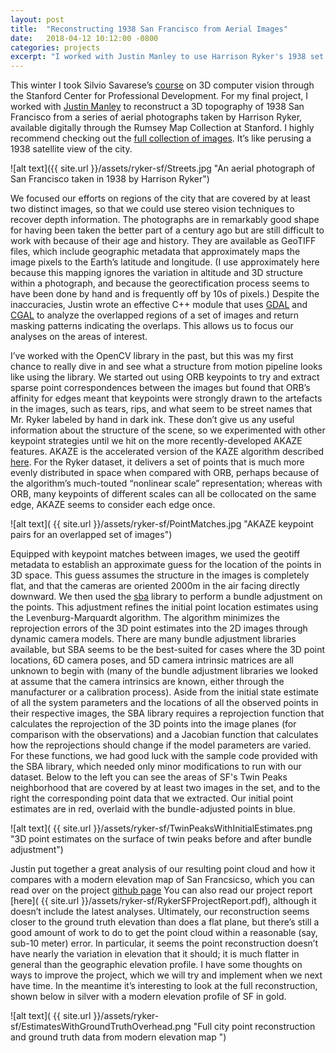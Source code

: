 ```yaml
---
layout: post
title:  "Reconstructing 1938 San Francisco from Aerial Images"
date:   2018-04-12 10:12:00 -0800
categories: projects
excerpt: "I worked with Justin Manley to use Harrison Ryker's 1938 set of aerial photographs of San Francisco to extract depth information and construct a point cloud of the city as it was in the '30s. We ran into some interesting challenges, from inaccurate GeoTIFF data to keypoint-snatching street labels. As the project currently stands, we have depth information for regions of the city covered by two or more photos, and plenty of room for improvement."
---
```


This winter I took Silvio Savarese’s [course](http://web.stanford.edu/class/cs231a/) on 3D computer vision through the Stanford Center for Professional Development. For my final project, I worked with [Justin Manley](http://justinmanley.io/) to reconstruct a 3D topography of 1938 San Francisco from a series of aerial photographs taken by Harrison Ryker, available digitally through the Rumsey Map Collection at Stanford. I highly recommend checking out the [full collection of images](https://www.davidrumsey.com/luna/servlet/detail/RUMSEY~8~1~217219~5504219:Composite--1-164-San-Francisco-Aeri). It’s like perusing a 1938 satellite view of the city.

![alt text]({{ site.url }}/assets/ryker-sf/Streets.jpg "An aerial photograph of San Francisco taken in 1938 by Harrison Ryker")

We focused our efforts on regions of the city that are covered by at least two distinct images, so that we could use stereo vision techniques to recover depth information. The photographs are in remarkably good shape for having been taken the better part of a century ago but are still difficult to work with because of their age and history. They are available as GeoTIFF files, which include geographic metadata that approximately maps the image pixels to the Earth’s latitude and longitude. (I use approximately here because this mapping ignores the variation in altitude and 3D structure within a photograph, and because the georectification process seems to have been done by hand and is frequently off by 10s of pixels.) Despite the inaccuracies, Justin wrote an effective C++ module that uses [GDAL]( http://www.gdal.org/) and [CGAL]( https://www.cgal.org/) to analyze the overlapped regions of a set of images and return masking patterns indicating the overlaps. This allows us to focus our analyses on the areas of interest. 

I’ve worked with the OpenCV library in the past, but this was my first chance to really dive in and see what a structure from motion pipeline looks like using the library. We started out using ORB keypoints to try and extract sparse point correspondences between the images but found that ORB’s affinity for edges meant that keypoints were strongly drawn to the artefacts in the images, such as tears, rips, and what seem to be street names that Mr. Ryker labeled by hand in dark ink. These don’t give us any useful information about the structure of the scene, so we experimented with other keypoint strategies until we hit on the more recently-developed AKAZE features. AKAZE is the accelerated version of the KAZE algorithm described [here](https://www.doc.ic.ac.uk/~ajd/Publications/alcantarilla_etal_eccv2012.pdf). For the Ryker dataset, it delivers a set of points that is much more evenly distributed in space when compared with ORB, perhaps because of the algorithm’s much-touted “nonlinear scale” representation; whereas with ORB, many keypoints of different scales can all be collocated on the same edge, AKAZE seems to consider each edge once.

![alt text]( {{ site.url }}/assets/ryker-sf/PointMatches.jpg "AKAZE keypoint pairs for an overlapped set of images")

Equipped with keypoint matches between images, we used the geotiff metadata to establish an approximate guess for the location of the points in 3D space. This guess assumes the structure in the images is completely flat, and that the cameras are oriented 2000m in the air facing directly downward. We then used the [sba](http://users.ics.forth.gr/~lourakis/sba/) library to perform a bundle adjustment on the points. This adjustment refines the initial point location estimates using the Levenburg-Marquardt algorithm. The algorithm minimizes the reprojection errors of the 3D point estimates into the 2D images through dynamic camera models. There are many bundle adjustment libraries available, but SBA seems to be the best-suited for cases where the 3D point locations, 6D camera poses, and 5D camera intrinsic matrices are all unknown to begin with (many of the bundle adjustment libraries we looked at assume that the camera intrinsics are known, either through the manufacturer or a calibration process). Aside from the initial state estimate of all the system parameters and the locations of all the observed points in their respective images, the SBA library requires a reprojection function that calculates the reprojection of the 3D points into the image planes (for comparison with the observations) and a Jacobian function that calculates how the reprojections should change if the model parameters are varied. For these functions, we had good luck with the sample code provided with the SBA library, which needed only minor modifications to run with our dataset. Below to the left you can see the areas of SF's Twin Peaks neighborhood that are covered by at least two images in the set, and to the right the corresponding point data that we extracted. Our initial point estimates are in red, overlaid with the bundle-adjusted points in blue.

![alt text]( {{ site.url }}/assets/ryker-sf/TwinPeaksWithInitialEstimates.png "3D point estimates on the surface of twin peaks before and after bundle adjustment")

Justin put together a great analysis of our resulting point cloud and how it compares with a modern elevation map of San Francsicso, which you can read over on the project [github page]( https://github.com/garlic-guardian-and-the-crouton-kid/ryker-sf) You can also read our project report [here]( {{ site.url }}/assets/ryker-sf/RykerSFProjectReport.pdf), although it doesn’t include the latest analyses. Ultimately, our reconstruction seems closer to the ground truth elevation than does a flat plane, but there’s still a good amount of work to do to get the point cloud within a reasonable (say, sub-10 meter) error. In particular, it seems the point reconstruction doesn’t have nearly the variation in elevation that it should; it is much flatter in general than the geographic elevation profile. I have some thoughts on ways to improve the project, which we will try and implement when we next have time. In the meantime it’s interesting to look at the full reconstruction, shown below in silver with a modern elevation profile of SF in gold.

![alt text]( {{ site.url }}/assets/ryker-sf/EstimatesWithGroundTruthOverhead.png "Full city point reconstruction and ground truth data from modern elevation map ")

